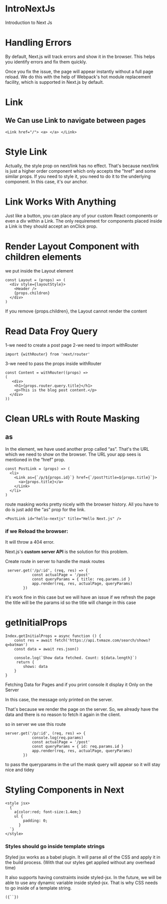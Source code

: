 # IntroNextJs
Introduction to Next Js


# Handling Errors

By default, Next.js will track errors and show it in the browser. This helps you identify errors and fix them quickly.

Once you fix the issue, the page will appear instantly without a full page reload. We do this with the help of Webpack's hot module replacement facility, which is supported in Next.js by default.

# Link

## We Can use Link to navigate between pages 
```
<Link href="/"> <a> </a> </Link>
```

# Style Link
Actually, the style prop on next/link has no effect. That's because next/link is just a higher order component which only accepts the "href" and some similar props. If you need to style it, you need to do it to the underlying component.
In this case, it's our anchor.

# Link Works With Anything
Just like a button, you can place any of your custom React components or even a div within a Link.
The only requirement for components placed inside a Link is they should accept an onClick prop.

# Render Layout Component with children elements 

we put inside the Layout element 

```
const Layout = (props) => (
  <div style={layoutStyle}>
    <Header />
    {props.children}
  </div>
)
```

If you remove {props.children}, the Layout cannot render the content 

# Read Data Froy Query 

1-we need to create a post page 
2-we need to import withRouter

```
import {withRouter} from 'next/router'
```

3-we need to pass the props inside withRouter

```
const Content = withRouter((props) => 
(
   <div>
    <h1>{props.router.query.title}</h1>
    <p>This is the blog post content.</p>
  </div>
))
```

# Clean URLs with Route Masking
## as

In the <Link> element, we have used another prop called “as”. That's the URL which we need to show on the browser. The URL your app sees is mentioned in the “href” prop.

```
const PostLink = (props) => (
  <li>
    <Link as={`/p/${props.id}`} href={`/post?title=${props.title}`}>
      <a>{props.title}</a>
    </Link>
  </li>
)
```

route masking works pretty nicely with the browser history.
All you have to do is just add the “as” prop for the link.

```
<PostLink id="hello-nextjs" title="Hello Next.js" />
```

### if we Reload the browser:

It will throw a 404 error.
 
Next.js's **custom server API** is the solution for this problem.


Create route in server to handle the mask routes 

```
 server.get('/p/:id', (req, res) => {
            const actualPage = '/post'
            const queryParams = { title: req.params.id }
            app.render(req, res, actualPage, queryParams)
        })
```

it's work fine in this case but we will have an issue if we refresh the page the title will be the params id so the title will change in this case

# getInitialProps

```
Index.getInitialProps = async function () {
    const res = await fetch('https://api.tvmaze.com/search/shows?q=batman')
    const data = await res.json()

    console.log(`Show data fetched. Count: ${data.length}`)
     return {
        shows: data
    }
}
```

Fetching Data for Pages and if you print console it display it Only on the Server

In this case, the message only printed on the server.

That's because we render the page on the server.
So, we already have the data and there is no reason to fetch it again in the client.


so in server we use this route 

```
server.get('/p/:id', (req, res) => {
            console.log(req.params)
            const actualPage = '/post'
            const queryParams = { id: req.params.id }
            app.render(req, res, actualPage, queryParams)
        })
```
to pass the queryparams in the url the mask query will appear so it will stay nice and tidey 

# Styling Components in Next

```
<style jsx>
  {`
    a{color:red; font-size:1.4em;}
    ul {
        padding: 0;
      }
  `}
</style>
```

### Styles should go inside template strings
 
Styled jsx works as a babel plugin. It will parse all of the CSS and apply it in the build process. (With that our styles get applied without any overhead time)

It also supports having constraints inside styled-jsx. In the future, we will be able to use any dynamic variable inside styled-jsx. That is why CSS needs to go inside of a template string. 
```
({``})
```